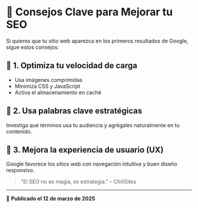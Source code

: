 # 🔎 Consejos Clave para Mejorar tu SEO  

Si quieres que tu sitio web aparezca en los primeros resultados de Google, sigue estos consejos:  

## 📌 1. Optimiza tu velocidad de carga  
- Usa imágenes comprimidas  
- Minimiza CSS y JavaScript  
- Activa el almacenamiento en caché  

## 📌 2. Usa palabras clave estratégicas  
Investiga qué términos usa tu audiencia y agrégales naturalmente en tu contenido.  

## 📌 3. Mejora la experiencia de usuario (UX)  
Google favorece los sitios web con navegación intuitiva y buen diseño responsivo.  

> "El SEO no es magia, es estrategia." – ChiliSites  

---
📝 **Publicado el 12 de marzo de 2025**